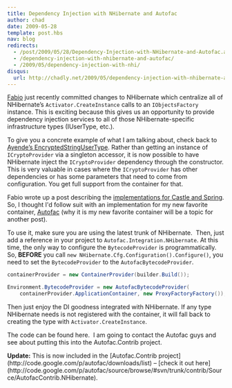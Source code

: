 ```yaml
---
title: Dependency Injection with NHibernate and Autofac
author: chad
date: 2009-05-28
template: post.hbs
nav: blog
redirects:
  - /post/2009/05/28/Dependency-Injection-with-NHibernate-and-Autofac.aspx
  - /dependency-injection-with-nhibernate-and-autofac/
  - /2009/05/dependency-injection-with-nhi/
disqus:
  url: http://chadly.net/2009/05/dependency-injection-with-nhibernate-and-autofac/
---
```


[Fabio](http://fabiomaulo.blogspot.com) just recently committed changes to NHibernate which centralize all of NHibernate’s `Activator.CreateInstance` calls to an `IObjectsFactory` instance. This is exciting because this gives us an opportunity to provide dependency injection services to all of those NHibernate-specific infrastructure types (IUserType, etc.).

To give you a concrete example of what I am talking about, check back to [Ayende’s EncryptedStringUserType](http://ayende.com/Blog/archive/2008/07/31/Entities-dependencies-best-practices.aspx). Rather than getting an instance of `ICryptoProvider` via a singleton accessor, it is now possible to have NHibernate inject the `ICryptoProvider` dependency through the constructor. This is very valuable in cases where the `ICryptoProvider` has other dependencies or has some parameters that need to come from configuration. You get full support from the container for that.

Fabio wrote up a post describing the [implementations for Castle and Spring](http://fabiomaulo.blogspot.com/2009/05/nhibernate-ioc-integration.html). So, I thought I'd follow suit with an implementation for my new favorite container, [Autofac](http://code.google.com/p/autofac/) (why it is my new favorite container will be a topic for another post).

To use it, make sure you are using the latest trunk of NHibernate.  Then, just add a reference in your project to `Autofac.Integration.NHibernate`. At this time, the only way to configure the `BytecodeProvider` is programmatically. So, **BEFORE** you call `new NHibernate.Cfg.Configuration().Configure()`, you need to set the `BytecodeProvider` to the `AutofacBytecodeProvider`.

```cs
containerProvider = new ContainerProvider(builder.Build());

Environment.BytecodeProvider = new AutofacBytecodeProvider(
    containerProvider.ApplicationContainer, new ProxyFactoryFactory());
```

Then just enjoy the DI goodness integrated with NHibernate. If any type NHibernate needs is not registered with the container, it will fall back to creating the type with `Activator.CreateInstance`.

<span class="correction">The code can be found here.  I am going to contact the Autofac guys and see about putting this into the Autofac.Contrib project.</span>

<div class="alert alert-warning">
	<strong>Update:</strong> This is now included in the [Autofac.Contrib project](http://code.google.com/p/autofac/downloads/list) – [check it out here](http://code.google.com/p/autofac/source/browse/#svn/trunk/contrib/Source/AutofacContrib.NHibernate).
</div>